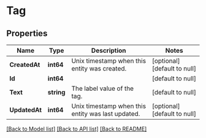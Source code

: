 # Tag

## Properties
Name | Type | Description | Notes
------------ | ------------- | ------------- | -------------
**CreatedAt** | **int64** | Unix timestamp when this entity was created. | [optional] [default to null]
**Id** | **int64** |  | [default to null]
**Text** | **string** | The label value of the tag. | [default to null]
**UpdatedAt** | **int64** | Unix timestamp when this entity was last updated. | [optional] [default to null]

[[Back to Model list]](../README.md#documentation-for-models) [[Back to API list]](../README.md#documentation-for-api-endpoints) [[Back to README]](../README.md)

